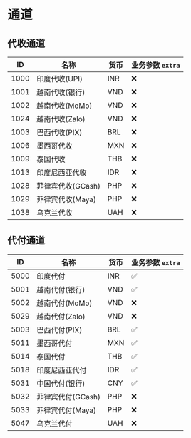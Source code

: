# 通道

## 代收通道

| ID   | 名称  |货币          | 业务参数 `extra` |
|------|---------------|------|------|
| 1000 | 印度代收(UPI)   | INR | :x:    |
| 1001 | 越南代收(银行)   |  VND | :x:    |
| 1002 | 越南代收(MoMo)   | VND | :x:    |
| 1024 | 越南代收(Zalo)   | VND| :x:    |
| 1003 | 巴西代收(PIX)    | BRL | :x:    |
| 1006 | 墨西哥代收       | MXN | :x:    |
| 1009 | 泰国代收         | THB | :x:    |
| 1013 | 印度尼西亚代收   |   IDR | :x:    |
| 1028 | 菲律宾代收(GCash) | PHP | :x:    |
| 1029 | 菲律宾代收(Maya)  | PHP | :x:    |
| 1038 |乌克兰代收|UAH|:x:|
## 代付通道

| ID   | 名称           | 货币|业务参数 `extra`  |
|------|--------------|-------|-------|
| 5000 | 印度代付       |INR  | :white_check_mark:     |
| 5001 | 越南代付(银行) |VND    | :white_check_mark:     |
| 5002 | 越南代付(MoMo) |VND  | :x:     | 
| 5029 | 越南代付(Zalo) |VND  | :x:     | 
| 5003 | 巴西代付(PIX)  |BRL  | :white_check_mark:     |
| 5011 | 墨西哥代付     |MXN   | :white_check_mark:     | 
| 5014 | 泰国代付      |THB   | :white_check_mark:     |
| 5018 | 印度尼西亚代付 |IDR     | :white_check_mark:     | 
| 5031 | 中国代付(银行) |CNY    | :white_check_mark:     |
| 5032 | 菲律宾代付(GCash)|PHP | :x:     |
| 5033 | 菲律宾代付(Maya)|PHP  | :x:     |
| 5047 |乌克兰代付|UAH|:x:|